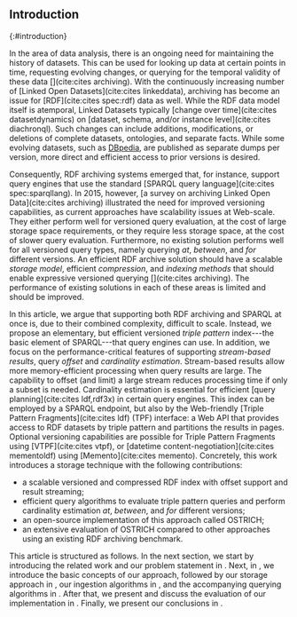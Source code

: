 ## Introduction
{:#introduction}

In the area of data analysis,
there is an ongoing need for maintaining the history of datasets.
This can be used for looking up data at certain points in time,
requesting evolving changes,
or querying for the temporal validity of these data [](cite:cites archiving).
With the continuously increasing number of [Linked Open Datasets](cite:cites linkeddata),
archiving has become an issue for [RDF](cite:cites spec:rdf) data as well.
While the RDF data model itself is atemporal, Linked Datasets typically [change over time](cite:cites datasetdynamics) on
[dataset, schema, and/or instance level](cite:cites diachronql).
Such changes can include additions,
modifications, or deletions of complete datasets, ontologies, and separate facts.
While some evolving datasets, such as [DBpedia](dbpedia),
are published as separate dumps per version,
more direct and efficient access to prior versions is desired.

Consequently,
RDF archiving systems emerged that, for instance, support query engines that use the standard [SPARQL query language](cite:cites spec:sparqllang).
In 2015, however, [a survey on archiving Linked Open Data](cite:cites archiving) illustrated the need for improved versioning capabilities,
as current approaches have scalability issues at Web-scale.
They either perform well for versioned query evaluation, at the cost of large storage space requirements,
or they require less storage space, at the cost of slower query evaluation.
Furthermore, no existing solution performs well for all versioned query types, namely querying *at*, *between*, and *for* different versions.
An efficient RDF archive solution should have a scalable *storage model*,
efficient *compression*, and *indexing methods* that should enable expressive versioned querying [](cite:cites archiving).
The performance of existing solutions in each of these areas is limited and should be improved.

In this article,
we argue that supporting both RDF archiving and SPARQL at once is, due to their combined complexity, difficult to scale.
Instead, we propose an elementary, but efficient versioned _triple pattern_ index---the basic element of SPARQL---that query engines can use.
In addition, we focus on the performance-critical features of supporting  _stream-based results_, query _offset_ and _cardinality estimation_.
Stream-based results allow more memory-efficient processing when query results are large.
The capability to offset (and limit) a large stream reduces processing time if only a subset is needed.
Cardinality estimation is essential for efficient [query planning](cite:cites ldf,rdf3x) in certain query engines.
This index can be employed by a SPARQL endpoint, but also by the Web-friendly [Triple Pattern Fragments](cite:cites ldf) (TPF) interface:
a Web API that provides access to RDF datasets by triple pattern and partitions the results in pages.
Optional versioning capabilities are possible for Triple Pattern Fragments using [VTPF](cite:cites vtpf),
or [datetime content-negotiation](cite:cites mementoldf) using [Memento](cite:cites memento).
Concretely,
this work introduces a storage technique with the following contributions:

- a scalable versioned and compressed RDF index with offset support and result streaming;
- efficient query algorithms to evaluate triple pattern queries and perform cardinality estimation *at*, *between*, and *for* different versions;
- an open-source implementation of this approach called OSTRICH;
- an extensive evaluation of OSTRICH compared to other approaches using an existing RDF archiving benchmark.

This article is structured as follows.
In the next section, we start by introducing the related work and our problem statement in [](#problem-statement).
Next, in [](#fundamentals), we introduce the basic concepts of our approach,
followed by our storage approach in [](#storage), our ingestion algorithms in [](#ingestions),
and the accompanying querying algorithms in [](#querying).
After that, we present and discuss the evaluation of our implementation in [](#evaluation).
Finally, we present our conclusions in [](#conclusions).
